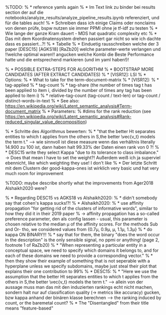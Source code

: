 
%TODO:
% * reference yamls again
% * Im Text link zu binder bei results section der auf die notebooks/analyze_results/analyze_pipeline_results.ipynb referenziert, und für die tables auch!
% * Schreiben dass ich einige Claims oder nonclaims von denen prüfe, bspw nutzen sie immer PPMI ohne je tf-idf zu testen
% * Wie lange der ganze Kram dauert - MDS hat quadratic complexity etc
% * Das mit dem Koordinatensystem drehen passiert gar nicht so wie ich dachte dass es passiert...?!
% * Tabelle
% 	* Einduetig rausschreiben welche der 3 paper [DESC15] [AGKS18] [RaZb20] welche parameter-werte verlangen und !!welche optimal waren!! angucken welche Kombi die Beste Performance hatte und die entsprechend markieren (und im yaml haben!)!


% 	* POSSIBLE EXTRA-STEPS FOR ALGORITHM
% 		* BOOTSTRAP MORE CANDIDATES (AFTER EXTRACT CANDIDATES)
% 			* [VISR12]: LSI
% 				* Options:
% 					* What to take for the term-document-matrix
% 						* [VISR12]: 
% 							* tag-applied
% 							* tag-count
% 							* tag-share (the number of times tag t has been applied to item i, divided by the number of times any tag has been applied to item i)
% 						* relative-tag-count (tag-count / text-len) or tag-count / distinct-words-in-text
% 						* See also: https://en.wikipedia.org/wiki/Latent_semantic_analysis#Term-document_matrix
% 				* Parameters:
% 					#dims for the rank reduction (see https://en.wikipedia.org/wiki/Latent_semantic_analysis#Rank-reduced_singular_value_decomposition)

% * Schritte des Algorithmus bewerten:
% 	* "that the better Ht separates entities to which t applies from the others in S,the better \vec{v_t} models the term t." --> wie sinnvoll ist diese measure wenn das verhältnis literally 14.900 zu 100 ist, dann haben halt 99.33% der Daten einen rank von 0 ?!
% 	* DESC15 write they select Kappa "due to its tolerance to class imbalance." -> Does that mean I have to set the weight?! Außerdem weiß ich ja superviel ebennicht, like which weighting they use! I don't like
% 	* Der letzte Schritt mit dem Clustern der good-kappa-ones ist wirklich very basic und hat very much room for improvement



%TODO: maybe describe shortly what the improvements from  Ager2018 Alshaikh2020 were? 

% * Regarding DESC15 vs AGKS18 vs Alshaikh2020:
% 	* didn't somebody say that cohen's kappa sucks!?!
% 	* Alshaikh2020: 
% 		* use affinity propagation "for getting rid of the clusters of informative words", similar to how they did it in their 2019 paper
% 			-> affinity propagation has a so-called preference parameter, den als config lassen - usual, this parameter is chosen relative to the median µ of the affinity scores. For the methods Sub and Or- tho, we considered values from {0.7µ, 0.9µ, µ, 1.1µ, 1.3µ}
% 		* do kappa ON BINARY!!!
% 		* say that for them, the binary "does the word occur in the description" is the only sensible signal, no ppmi or anything! (page 2, footnote 1 of RaZb20)
% 		* "When representing a particular entity in a conceptual space, we need to specify which domains it belongs to, and for each of these domains we need to provide a corresponding vector." 
% 		* then they show their example of something that is not seperable with a hyperplane unless we specify subdomains, maybe just steal their plot that explains their one contribution to 99%
% 	* DESC15: 
% 		* "Here we use the assumption that the better Ht separates entities to which t applies from the others in S,the better \vec{v_t} models the term t." --> allein von der aussage muss man das mit den induzierten rankings echt nicht machen, sondern halt nur auf classification quality (-> metrics like accuracy) gucken, bzw kappa anhand der binären klasse berechnen --> the ranking induced by count, or the baremetal count?
% * The "Disentangled" from their title means "feature-based"
